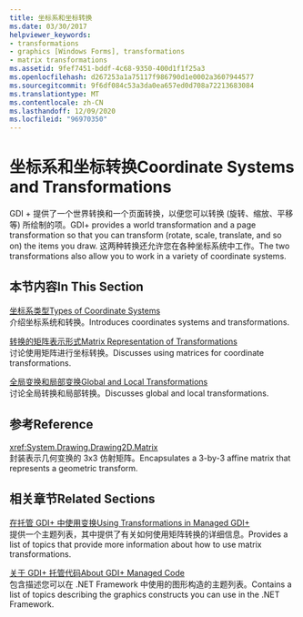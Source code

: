 ```yaml
---
title: 坐标系和坐标转换
ms.date: 03/30/2017
helpviewer_keywords:
- transformations
- graphics [Windows Forms], transformations
- matrix transformations
ms.assetid: 9fef7451-bddf-4c68-9350-400d1f1f25a3
ms.openlocfilehash: d267253a1a75117f986790d1e0002a3607944577
ms.sourcegitcommit: 9f6df084c53a3da0ea657ed0d708a72213683084
ms.translationtype: MT
ms.contentlocale: zh-CN
ms.lasthandoff: 12/09/2020
ms.locfileid: "96970350"
---
```

# <a name="coordinate-systems-and-transformations"></a><span data-ttu-id="c3963-102">坐标系和坐标转换</span><span class="sxs-lookup"><span data-stu-id="c3963-102">Coordinate Systems and Transformations</span></span>
<span data-ttu-id="c3963-103">GDI + 提供了一个世界转换和一个页面转换，以便您可以转换 (旋转、缩放、平移等) 所绘制的项。</span><span class="sxs-lookup"><span data-stu-id="c3963-103">GDI+ provides a world transformation and a page transformation so that you can transform (rotate, scale, translate, and so on) the items you draw.</span></span> <span data-ttu-id="c3963-104">这两种转换还允许您在各种坐标系统中工作。</span><span class="sxs-lookup"><span data-stu-id="c3963-104">The two transformations also allow you to work in a variety of coordinate systems.</span></span>  
  
## <a name="in-this-section"></a><span data-ttu-id="c3963-105">本节内容</span><span class="sxs-lookup"><span data-stu-id="c3963-105">In This Section</span></span>  
 [<span data-ttu-id="c3963-106">坐标系类型</span><span class="sxs-lookup"><span data-stu-id="c3963-106">Types of Coordinate Systems</span></span>](types-of-coordinate-systems.md)  
 <span data-ttu-id="c3963-107">介绍坐标系统和转换。</span><span class="sxs-lookup"><span data-stu-id="c3963-107">Introduces coordinates systems and transformations.</span></span>  
  
 [<span data-ttu-id="c3963-108">转换的矩阵表示形式</span><span class="sxs-lookup"><span data-stu-id="c3963-108">Matrix Representation of Transformations</span></span>](matrix-representation-of-transformations.md)  
 <span data-ttu-id="c3963-109">讨论使用矩阵进行坐标转换。</span><span class="sxs-lookup"><span data-stu-id="c3963-109">Discusses using matrices for coordinate transformations.</span></span>  
  
 [<span data-ttu-id="c3963-110">全局变换和局部变换</span><span class="sxs-lookup"><span data-stu-id="c3963-110">Global and Local Transformations</span></span>](global-and-local-transformations.md)  
 <span data-ttu-id="c3963-111">讨论全局转换和局部转换。</span><span class="sxs-lookup"><span data-stu-id="c3963-111">Discusses global and local transformations.</span></span>  
  
## <a name="reference"></a><span data-ttu-id="c3963-112">参考</span><span class="sxs-lookup"><span data-stu-id="c3963-112">Reference</span></span>  
 <xref:System.Drawing.Drawing2D.Matrix>  
 <span data-ttu-id="c3963-113">封装表示几何变换的 3x3 仿射矩阵。</span><span class="sxs-lookup"><span data-stu-id="c3963-113">Encapsulates a 3-by-3 affine matrix that represents a geometric transform.</span></span>  
  
## <a name="related-sections"></a><span data-ttu-id="c3963-114">相关章节</span><span class="sxs-lookup"><span data-stu-id="c3963-114">Related Sections</span></span>  
 [<span data-ttu-id="c3963-115">在托管 GDI+ 中使用变换</span><span class="sxs-lookup"><span data-stu-id="c3963-115">Using Transformations in Managed GDI+</span></span>](using-transformations-in-managed-gdi.md)  
 <span data-ttu-id="c3963-116">提供一个主题列表，其中提供了有关如何使用矩阵转换的详细信息。</span><span class="sxs-lookup"><span data-stu-id="c3963-116">Provides a list of topics that provide more information about how to use matrix transformations.</span></span>  
  
 [<span data-ttu-id="c3963-117">关于 GDI+ 托管代码</span><span class="sxs-lookup"><span data-stu-id="c3963-117">About GDI+ Managed Code</span></span>](about-gdi-managed-code.md)  
 <span data-ttu-id="c3963-118">包含描述您可以在 .NET Framework 中使用的图形构造的主题列表。</span><span class="sxs-lookup"><span data-stu-id="c3963-118">Contains a list of topics describing the graphics constructs you can use in the .NET Framework.</span></span>
